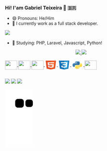 
### Hi! I'am Gabriel Teixeira 👋 🇧🇷
- 😄 Pronouns: He/Him
- 🔭 I currently work as a full stack developer.

<a href="https://www.linkedin.com/company/globalweb-com-br/" target="_blank"><img src="https://media-exp1.licdn.com/dms/image/C4E0BAQENo4FET8It2w/company-logo_200_200/0/1551367329956?e=1669852800&v=beta&t=529KWsF7uccPBFxuZunUccim_t08fd0D6mTPs092VO0" target="_blank"></a>

- 🌱 Studying: PHP, Laravel, Javascript, Python!
<div align="center">
  <a href="https://github.com/okgabes">
  <img height="150em" src="https://github-readme-stats.vercel.app/api?username=okgabes&show_icons=true&theme=dark&include_all_commits=true&count_private=true"/>
  <img height="150em" src="https://github-readme-stats.vercel.app/api/top-langs/?username=okgabes&layout=compact&langs_count=7&theme=dark"/>
</div>

<div style="display: inline_block"><br>
  <img align="center" height="30" width="40" src="https://cdn.jsdelivr.net/gh/devicons/devicon/icons/angularjs/angularjs-original.svg">
  <img align="center"  height="30" width="40" src="https://cdn.jsdelivr.net/gh/devicons/devicon/icons/php/php-original.svg">
  <img align="center"  height="30" width="40" src="https://cdn.jsdelivr.net/gh/devicons/devicon/icons/javascript/javascript-original.svg">
  <img align="center"  height="30" width="40" src="https://raw.githubusercontent.com/devicons/devicon/master/icons/html5/html5-original.svg">
  <img align="center"  height="30" width="40" src="https://raw.githubusercontent.com/devicons/devicon/master/icons/css3/css3-original.svg">
  <img align="center"  height="30" width="40" src="https://raw.githubusercontent.com/devicons/devicon/master/icons/python/python-original.svg">
  <img align="center"  height="30" width="40" src="https://cdn.jsdelivr.net/gh/devicons/devicon/icons/laravel/laravel-plain-wordmark.svg">
</div>

##
<div>
  <a href="https://instagram.com/okgabes" target="_blank"><img src="https://img.shields.io/badge/-Instagram-%23E4405F?style=for-the-badge&logo=instagram&logoColor=white" target="_blank"></a>
  <a href = "mailto:gabriel.teixeira009@gmail.com.br"><img src="https://img.shields.io/badge/-Gmail-%23333?style=for-the-badge&logo=gmail&logoColor=white" target="_blank"></a>
  <a href="https://www.linkedin.com/in/gabrielfteixeira/" target="_blank"><img src="https://img.shields.io/badge/-LinkedIn-%230077B5?style=for-the-badge&logo=linkedin&logoColor=white" target="_blank"></a> 
 </div>
 
  ![Snake animation](https://github.com/rafaballerini/rafaballerini/blob/output/github-contribution-grid-snake.svg)
